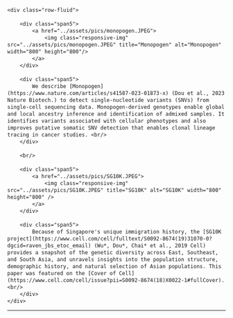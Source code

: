 <div class="container">

    <div class="row-fluid">
        
        <div class="span5">
            <a href="../assets/pics/monopogen.JPEG">
                <img class="responsive-img" src="../assets/pics/monopogen.JPEG" title="Monopogen" alt="Monopogen" width="800" height="800"/>
            </a>
        </div>

        <div class="span5">
            We describe [Monopogen](https://www.nature.com/articles/s41587-023-01873-x) (Dou et al., 2023 Nature Biotech.) to detect single-nucleotide variants (SNVs) from single-cell sequencing data. Monopogen-derived genotypes enable global and local ancestry inference and identification of admixed samples. It identifies variants associated with cellular phenotypes and also improves putative somatic SNV detection that enables clonal lineage tracing in cancer studies. <br/>  
        </div>

        <br/>
        
        <div class="span5">
            <a href="../assets/pics/SG10K.JPEG">
                <img class="responsive-img" src="../assets/pics/SG10K.JPEG" title="SG10K" alt="SG10K" width="800" height="800" />
            </a>
        </div>

        <div class="span5">
            Because of Singapore's unique immigration history, the [SG10K project](https://www.cell.com/cell/fulltext/S0092-8674(19)31070-0?dgcid=raven_jbs_etoc_email) (Wu*, Dou*, Chai* et al., 2019 Cell) provides a snapshot of the genetic diversity across East, Southeast, and South Asia, and unravels insights into the population structure, demographic history, and natural selection of Asian populations. This paper was featured on the [Cover of Cell](https://www.cell.com/cell/issue?pii=S0092-8674(18)X0022-1#fullCover). <br/>  
        </div>        
    </div>
</div>
<hr />

